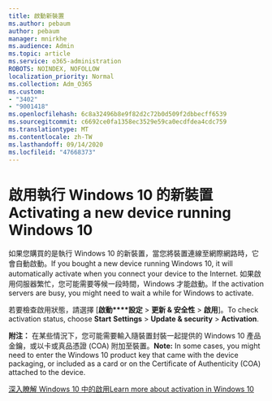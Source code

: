 ```yaml
---
title: 啟動新裝置
ms.author: pebaum
author: pebaum
manager: mnirkhe
ms.audience: Admin
ms.topic: article
ms.service: o365-administration
ROBOTS: NOINDEX, NOFOLLOW
localization_priority: Normal
ms.collection: Adm_O365
ms.custom:
- "3402"
- "9001418"
ms.openlocfilehash: 6c8a32496b8e9f82d2c72b0d509f2dbbecff6539
ms.sourcegitcommit: c6692ce0fa1358ec3529e59ca0ecdfdea4cdc759
ms.translationtype: MT
ms.contentlocale: zh-TW
ms.lasthandoff: 09/14/2020
ms.locfileid: "47668373"
---
```

# <a name="activating-a-new-device-running-windows-10"></a><span data-ttu-id="ffe68-102">啟用執行 Windows 10 的新裝置</span><span class="sxs-lookup"><span data-stu-id="ffe68-102">Activating a new device running Windows 10</span></span>

<span data-ttu-id="ffe68-103">如果您購買的是執行 Windows 10 的新裝置，當您將裝置連線至網際網路時，它會自動啟動。</span><span class="sxs-lookup"><span data-stu-id="ffe68-103">If you bought a new device running Windows 10, it will automatically activate when you connect your device to the Internet.</span></span> <span data-ttu-id="ffe68-104">如果啟用伺服器繁忙，您可能需要等候一段時間，Windows 才能啟動。</span><span class="sxs-lookup"><span data-stu-id="ffe68-104">If the activation servers are busy, you might need to wait a while for Windows to activate.</span></span>

<span data-ttu-id="ffe68-105">若要檢查啟用狀態，請選擇 [**啟動\*\*\*\*設定**  >  **更新 & 安全性**  >  **啟用**]。</span><span class="sxs-lookup"><span data-stu-id="ffe68-105">To check activation status, choose **Start** **Settings** > **Update & security** > **Activation**.</span></span>

<span data-ttu-id="ffe68-106">**附注：** 在某些情況下，您可能需要輸入隨裝置封裝一起提供的 Windows 10 產品金鑰，或以卡或真品憑證 (COA) 附加至裝置。</span><span class="sxs-lookup"><span data-stu-id="ffe68-106">**Note:** In some cases, you might need to enter the Windows 10 product key that came with the device packaging, or included as a card or on the Certificate of Authenticity (COA) attached to the device.</span></span>

[<span data-ttu-id="ffe68-107">深入瞭解 Windows 10 中的啟用</span><span class="sxs-lookup"><span data-stu-id="ffe68-107">Learn more about activation in Windows 10</span></span>](https://support.microsoft.com/help/12440)